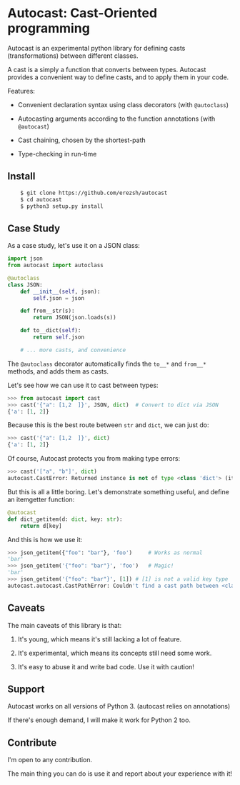 # Autocast: Cast-Oriented programming

Autocast is an experimental python library for defining casts (transformations) between different classes.

A cast is a simply a function that converts between types. Autocast provides a convenient way to define casts, and to apply them in your code.

Features:

* Convenient declaration syntax using class decorators (with `@autoclass`)

* Autocasting arguments according to the function annotations (with `@autocast`)

* Cast chaining, chosen by the shortest-path

* Type-checking in run-time

## Install

```bash
    $ git clone https://github.com/erezsh/autocast
    $ cd autocast
    $ python3 setup.py install
```

## Case Study

As a case study, let's use it on a JSON class:

```python
import json
from autocast import autoclass

@autoclass
class JSON:
    def __init__(self, json):
        self.json = json

    def from__str(s):
        return JSON(json.loads(s))

    def to__dict(self):
        return self.json

    # ... more casts, and convenience 

```

The `@autoclass` decorator automatically finds the `to__*` and `from__*` methods, and adds them as casts.

Let's see how we can use it to cast between types:

```python
>>> from autocast import cast
>>> cast('{"a": [1,2  ]}', JSON, dict)  # Convert to dict via JSON
{'a': [1, 2]}
```

Because this is the best route between `str` and `dict`, we can just do:
```python
>>> cast('{"a": [1,2  ]}', dict)
{'a': [1, 2]}
```

Of course, Autocast protects you from making type errors:

```python
>>> cast('["a", "b"]', dict)
autocast.CastError: Returned instance is not of type <class 'dict'> (it's <class 'list'>)
```

But this is all a little boring. Let's demonstrate something useful, and define an itemgetter function:

```python
@autocast
def dict_getitem(d: dict, key: str):
    return d[key]
```

And this is how we use it:

```python
>>> json_getitem({"foo": "bar"}, 'foo')     # Works as normal
'bar'
>>> json_getitem('{"foo": "bar"}', 'foo')   # Magic!
'bar'
>>> json_getitem('{"foo": "bar"}', [1]) # [1] is not a valid key type
autocast.autocast.CastPathError: Couldn't find a cast path between <class 'list'> and <class 'str'>
```

## Caveats

The main caveats of this library is that:

1. It's young, which means it's still lacking a lot of feature.

2. It's experimental, which means its concepts still need some work.

3. It's easy to abuse it and write bad code. Use it with caution!

## Support

Autocast works on all versions of Python 3. (autocast relies on annotations)

If there's enough demand, I will make it work for Python 2 too.

## Contribute

I'm open to any contribution.

The main thing you can do is use it and report about your experience with it!


